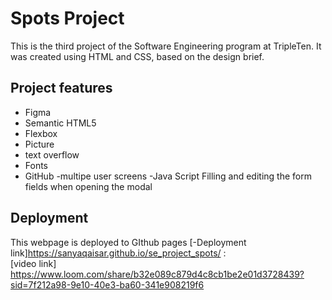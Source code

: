 # Spots Project

This is the third project of the Software Engineering program at TripleTen. It was created using HTML and CSS, based on the design brief.

## Project features

- Figma
- Semantic HTML5
- Flexbox
- Picture
- text overflow
- Fonts
- GitHub
  -multipe user screens
  -Java Script
  Filling and editing the form fields when opening the modal

## Deployment

This webpage is deployed to GIthub pages
[-Deployment link]https://sanyaqaisar.github.io/se_project_spots/ :  
[video link] https://www.loom.com/share/b32e089c879d4c8cb1be2e01d3728439?sid=7f212a98-9e10-40e3-ba60-341e908219f6
